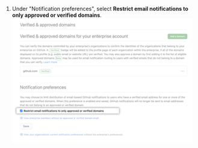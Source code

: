 1. Under "Notification preferences", select **Restrict email notifications to only approved or verified domains**. ![Kontrollkästchen zur Beschränkung von E-Mail-Benachrichtigungen auf eine genehmigte E-Mail-Domain](/assets/images/help/enterprises/restrict-email-notifications-to-domain-enterprise.png)
